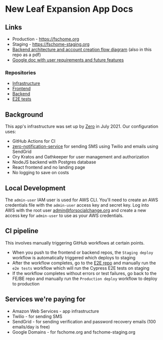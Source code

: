 # New Leaf Expansion App Docs

## Links
- Production - https://fschome.org
- Staging - https://fschome-staging.org
- [Backend architecture and account creation flow diagram](https://app.diagrams.net/#G1kXaIACwYXgDjok23fmnl3792eVtrb1vK) (also in this repo as a pdf)
- [Google doc with user requirements and future features](https://docs.google.com/document/d/13GYdpAW-aUbapH_Jkd6RKOgT9wqpYQ2f9lxtoPk7MZo/edit)

### Repositories
- [Infrastructure](https://github.com/for-social-change/new-leaf-infrastructure)
- [Frontend](https://github.com/for-social-change/new-leaf-frontend)
- [Backend](https://github.com/for-social-change/new-leaf-backend)
- [E2E tests](https://github.com/for-social-change/new-leaf-e2e)

## Background

This app's infrastructure was set up by [Zero](https://github.com/commitdev/zero) in July 2021. 
Our  configuration uses:
- GitHub Actions for CI
- [zero-notification-service](https://github.com/commitdev/zero-notification-service) for sending SMS using Twilio and emails using SendGrid
- Ory Kratos and Oathkeeper for user management and authorization
- NodeJS backend with Postgres database
- React frontend and no landing page
- No logging to save on costs

## Local Development

The `admin-user` IAM user is used for AWS CLI. You'll need to create an AWS credentials file with the `admin-user` access key and secret key. Log into AWS with the root user admin@forsocialchange.org and create a new access key for `admin-user` to use as your AWS credentials.

## CI pipeline
This involves manually triggering GitHub workflows at certain points.
- When you push to the frontend or backend repos, the `Staging deploy` workflow is automatically triggered which deploys to staging
- After the workflow completes, go to the [E2E repo](https://github.com/for-social-change/new-leaf-e2e) and manually run the `e2e tests` workflow which will run the Cypress E2E tests on staging
- If the workflow completes without errors or test failures, go back to the FE/BE repo and manually run the `Production deploy` workflow to deploy to production

## Services we're paying for
- Amazon Web Services - app infrastructure
- Twilio - for sending SMS
- SendGrid - for sending verification and password recovery emails (100 emails/day is free)
- Google Domains - for fschome.org and fschome-staging.org
